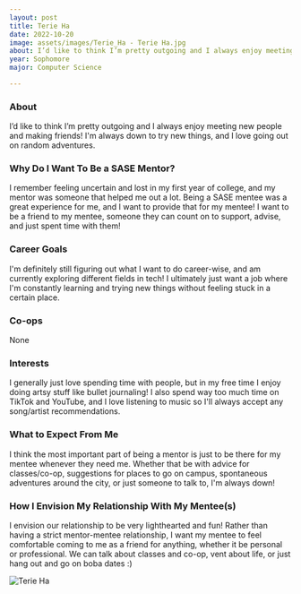 ```yaml
---
layout: post
title: Terie Ha 
date: 2022-10-20
image: assets/images/Terie_Ha - Terie Ha.jpg
about: I’d like to think I’m pretty outgoing and I always enjoy meeting new people and making friends! I'm always down to try new things, and I love going out on random adventures.
year: Sophomore
major: Computer Science

---
```


### About

I’d like to think I’m pretty outgoing and I always enjoy meeting new people and making friends! I'm always down to try new things, and I love going out on random adventures.

### Why Do I Want To Be a SASE Mentor?

I remember feeling uncertain and lost in my first year of college, and my mentor was someone that helped me out a lot. Being a SASE mentee was a great experience for me, and I want to provide that for my mentee! I want to be a friend to my mentee, someone they can count on to support, advise, and just spent time with them!

### Career Goals

I'm definitely still figuring out what I want to do career-wise, and am currently exploring different fields in tech! I ultimately just want a job where I'm constantly learning and trying new things without feeling stuck in a certain place. 

### Co-ops

None

### Interests

I generally just love spending time with people, but in my free time I enjoy doing artsy stuff like bullet journaling! I also spend way too much time on TikTok and YouTube, and I love listening to music so I'll always accept any song/artist recommendations.

### What to Expect From Me

I think the most important part of being a mentor is just to be there for my mentee whenever they need me. Whether that be with advice for classes/co-op, suggestions for places to go on campus, spontaneous adventures around the city, or just someone to talk to, I'm always down!

### How I Envision My Relationship With My Mentee(s) 

I envision our relationship to be very lighthearted and fun! Rather than having a strict mentor-mentee relationship, I want my mentee to feel comfortable coming to me as a friend for anything, whether it be personal or professional. We can talk about classes and co-op, vent about life, or just hang out and go on boba dates :)

<div class="text-center my-5">
    <img src="https://sase-drexel.github.io/mentorship-2021/assets/images/Terie_Ha - Terie Ha.jpg" alt="Terie Ha" class="rounded post-img" />
</div>
